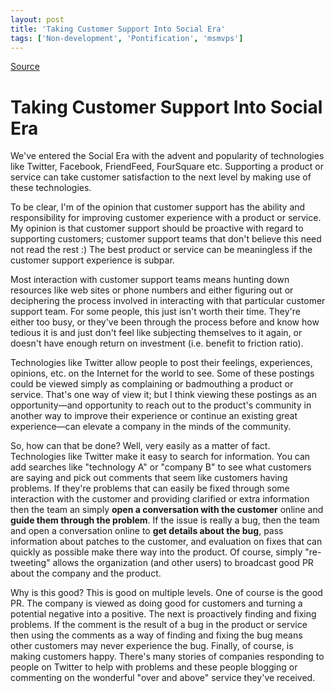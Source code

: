 ```yaml
---
layout: post
title: 'Taking Customer Support Into Social Era'
tags: ['Non-development', 'Pontification', 'msmvps']
---
```

[Source](http://blogs.msmvps.com/peterritchie/2011/06/07/taking-customer-support-into-social-era/ "Permalink to Taking Customer Support Into Social Era")

# Taking Customer Support Into Social Era

We've entered the Social Era with the advent and popularity of technologies like Twitter, Facebook, FriendFeed, FourSquare etc. Supporting a product or service can take customer satisfaction to the next level by making use of these technologies.

To be clear, I'm of the opinion that customer support has the ability and responsibility for improving customer experience with a product or service. My opinion is that customer support should be proactive with regard to supporting customers; customer support teams that don't believe this need not read the rest :) The best product or service can be meaningless if the customer support experience is subpar.

Most interaction with customer support teams means hunting down resources like web sites or phone numbers and either figuring out or deciphering the process involved in interacting with that particular customer support team. For some people, this just isn't worth their time. They're either too busy, or they've been through the process before and know how tedious it is and just don't feel like subjecting themselves to it again, or doesn't have enough return on investment (i.e. benefit to friction ratio).

Technologies like Twitter allow people to post their feelings, experiences, opinions, etc. on the Internet for the world to see. Some of these postings could be viewed simply as complaining or badmouthing a product or service. That's one way of view it; but I think viewing these postings as an opportunity—and opportunity to reach out to the product's community in another way to improve their experience or continue an existing great experience—can elevate a company in the minds of the community.

So, how can that be done? Well, very easily as a matter of fact. Technologies like Twitter make it easy to search for information. You can add searches like "technology A" or "company B" to see what customers are saying and pick out comments that seem like customers having problems. If they're problems that can easily be fixed through some interaction with the customer and providing clarified or extra information then the team an simply **open a conversation with the customer** online and **guide them through the problem**. If the issue is really a bug, then the team and open a conversation online to **get details about the bug**, pass information about patches to the customer, and evaluation on fixes that can quickly as possible make there way into the product. Of course, simply "re-tweeting" allows the organization (and other users) to broadcast good PR about the company and the product.

Why is this good? This is good on multiple levels. One of course is the good PR. The company is viewed as doing good for customers and turning a potential negative into a positive. The next is proactively finding and fixing problems. If the comment is the result of a bug in the product or service then using the comments as a way of finding and fixing the bug means other customers may never experience the bug. Finally, of course, is making customers happy. There's many stories of companies responding to people on Twitter to help with problems and these people blogging or commenting on the wonderful "over and above" service they've received.


